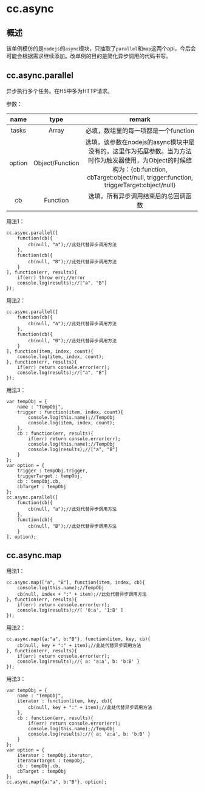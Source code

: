 # cc.async

## 概述

该单例模仿的是`nodejs`的`async`模块，只抽取了`parallel`和`map`这两个api，今后会可能会根据需求继续添加。改单例的目的是简化异步调用的代码书写。

## cc.async.parallel

异步执行多个任务。在H5中多为HTTP请求。

参数：

|   name   |  type   |  remark |
|:--------:|:-------:|:-------:|
|tasks|Array|必填，数组里的每一项都是一个function|
|option|Object/Function|选填，该参数在nodejs的async模块中是没有的，这里作为拓展参数。当为方法时作为触发器使用，为Object的时候结构为：{cb:function, cbTarget:object/null, trigger:function, triggerTarget:object/null}|
|cb|Function|选填，所有异步调用结束后的总回调函数|

用法1：

```
cc.async.parallel([
    function(cb){
        cb(null, "a");//此处代替异步调用方法
    },
    function(cb){
        cb(null, "B");//此处代替异步调用方法
    }
], function(err, results){
    if(err) throw err;//error
    console.log(results);//["a", "B"]
});
```

用法2：

```
cc.async.parallel([
    function(cb){
        cb(null, "a");//此处代替异步调用方法
    },
    function(cb){
        cb(null, "B");//此处代替异步调用方法
    }
], function(item, index, count){
    console.log(item, index, count);
}, function(err, results){
    if(err) return console.error(err);
    console.log(results);//["a", "B"]
});
```

用法3：

```
var tempObj = {
    name : "TempObj",
    trigger : function(item, index, count){
        console.log(this.name);//TempObj
        console.log(item, index, count);
    },
    cb : function(err, results){
        if(err) return console.error(err);
        console.log(this.name);//TempObj
        console.log(results);//["a", "B"]
    }
};
var option = {
    trigger : tempObj.trigger,
    triggerTarget : tempObj,
    cb : tempObj.cb,
    cbTarget : tempObj
};
cc.async.parallel([
    function(cb){
        cb(null, "a");//此处代替异步调用方法
    },
    function(cb){
        cb(null, "B");//此处代替异步调用方法
    }
], option);
```

## cc.async.map

用法1：

```
cc.async.map(["a", "B"], function(item, index, cb){
    console.log(this.name);//TempObj
    cb(null, index + ":" + item);//此处代替异步调用方法
}, function(err, results){
    if(err) return console.error(err);
    console.log(results);//[ '0:a', '1:B' ]
});
```

用法2：

```
cc.async.map({a:"a", b:"B"}, function(item, key, cb){
    cb(null, key + ":" + item);//此处代替异步调用方法
}, function(err, results){
    if(err) return console.error(err);
    console.log(results);//{ a: 'a:a', b: 'b:B' }
});
```

用法3：

```
var tempObj = {
    name : "TempObj",
    iterator : function(item, key, cb){
        cb(null, key + ":" + item);//此处代替异步调用方法
    },
    cb : function(err, results){
        if(err) return console.error(err);
        console.log(this.name);//TempObj
        console.log(results);//{ a: 'a:a', b: 'b:B' }
    }
};
var option = {
    iterator : tempObj.iterator,
    iteratorTarget : tempObj,
    cb : tempObj.cb,
    cbTarget : tempObj
};
cc.async.map({a:"a", b:"B"}, option);
```